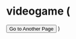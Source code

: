 # videogame (
<head>
    <meta charset="UTF-8">
    <meta name="viewport" content="width=device-width, initial-scale=1.0">
    <title>Document</title>
</head>
<body>
    <button onclick="redirect()">Go to Another Page</button>
    <script>
        function redirect() {
            window.location.href = 'HomeScreen.html'
        }
    </script>
</body>
</html>
)
